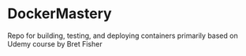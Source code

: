 # DockerMastery
Repo for building, testing, and deploying containers primarily based on Udemy course by Bret Fisher
